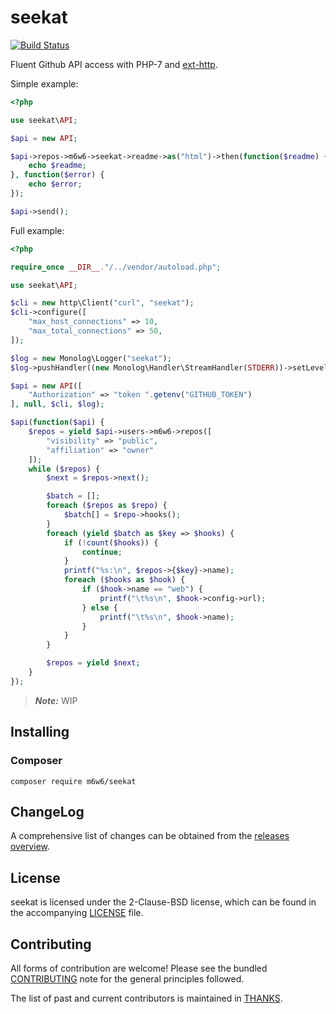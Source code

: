 # seekat

[![Build Status](https://travis-ci.org/m6w6/seekat.svg)](https://travis-ci.org/m6w6/seekat)

Fluent Github API access with PHP-7 and [ext-http](https://github.com/m6w6/ext-http).

Simple example:

```php
<?php

use seekat\API;

$api = new API;

$api->repos->m6w6->seekat->readme->as("html")->then(function($readme) {
	echo $readme;
}, function($error) {
	echo $error;
});

$api->send();
```

Full example:

```php
<?php

require_once __DIR__."/../vendor/autoload.php";

use seekat\API;

$cli = new http\Client("curl", "seekat");
$cli->configure([
	"max_host_connections" => 10,
	"max_total_connections" => 50,
]);

$log = new Monolog\Logger("seekat");
$log->pushHandler((new Monolog\Handler\StreamHandler(STDERR))->setLevel(Monolog\Logger::WARNING));

$api = new API([
	"Authorization" => "token ".getenv("GITHUB_TOKEN")
], null, $cli, $log);

$api(function($api) {
	$repos = yield $api->users->m6w6->repos([
		"visibility" => "public",
		"affiliation" => "owner"
	]);
	while ($repos) {
		$next = $repos->next();

		$batch = [];
		foreach ($repos as $repo) {
			$batch[] = $repo->hooks();
		}
		foreach (yield $batch as $key => $hooks) {
			if (!count($hooks)) {
				continue;
			}
			printf("%s:\n", $repos->{$key}->name);
			foreach ($hooks as $hook) {
				if ($hook->name == "web") {
					printf("\t%s\n", $hook->config->url);
				} else {
					printf("\t%s\n", $hook->name);
				}
			}
		}

		$repos = yield $next;
	}
});
```


> ***Note:*** WIP


## Installing

### Composer

	composer require m6w6/seekat

## ChangeLog

A comprehensive list of changes can be obtained from the
[releases overview](https://github.com/m6w6/seekat/releases).

## License

seekat is licensed under the 2-Clause-BSD license, which can be found in
the accompanying [LICENSE](./LICENSE) file.

## Contributing

All forms of contribution are welcome! Please see the bundled
[CONTRIBUTING](./CONTRIBUTING.md) note for the general principles followed.

The list of past and current contributors is maintained in [THANKS](./THANKS).
